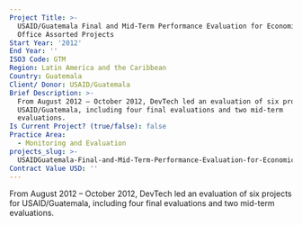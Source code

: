 ```yaml
---
Project Title: >-
  USAID/Guatemala Final and Mid-Term Performance Evaluation for Economic Growth
  Office Assorted Projects
Start Year: '2012'
End Year: ''
ISO3 Code: GTM
Region: Latin America and the Caribbean
Country: Guatemala
Client/ Donor: USAID/Guatemala
Brief Description: >-
  From August 2012 – October 2012, DevTech led an evaluation of six projects for
  USAID/Guatemala, including four final evaluations and two mid-term
  evaluations.
Is Current Project? (true/false): false
Practice Area:
  - Monitoring and Evaluation
projects_slug: >-
  USAIDGuatemala-Final-and-Mid-Term-Performance-Evaluation-for-Economic-Growth-Office-Assorted-Projects
Contract Value USD: ''
---
```

From August 2012 – October 2012, DevTech led an evaluation of six projects for USAID/Guatemala, including four final evaluations and two mid-term evaluations.